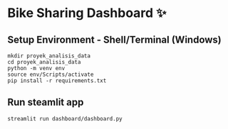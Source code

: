 # Bike Sharing Dashboard ✨

## Setup Environment - Shell/Terminal (Windows)
```
mkdir proyek_analisis_data
cd proyek_analisis_data
python -m venv env
source env/Scripts/activate
pip install -r requirements.txt
```

## Run steamlit app
```
streamlit run dashboard/dashboard.py
```